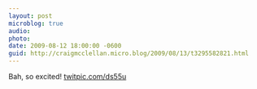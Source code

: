```yaml
---
layout: post
microblog: true
audio: 
photo: 
date: 2009-08-12 18:00:00 -0600
guid: http://craigmcclellan.micro.blog/2009/08/13/t3295582821.html
---
```

Bah, so excited! [twitpic.com/ds55u](http://twitpic.com/ds55u)
